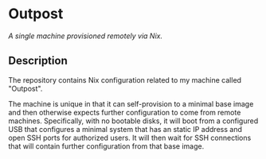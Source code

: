 # Outpost

_A single machine provisioned remotely via Nix._

## Description

The repository contains Nix configuration related to my machine called "Outpost".

The machine is unique in that it can self-provision to a minimal base image and then otherwise expects further configuration to come from remote machines. Specifically, with no bootable disks, it will boot from a configured USB that configures a minimal system that has an static IP address and open SSH ports for authorized users. It will then wait for SSH connections that will contain further configuration from that base image.
